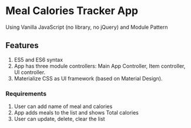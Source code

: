 # Meal Calories Tracker App
Using Vanilla JavaScript (no library, no jQuery) and Module Pattern

## Features
1. ES5 and ES6 syntax
2. App has three module controllers: Main App Controller, Item controller, UI controller.
3. Materialize CSS as UI framework (based on Material Design).


### Requirements
1. User can add name of meal and calories
2. App adds meals to the list and shows Total calories
3. User can update, delete, clear the list
